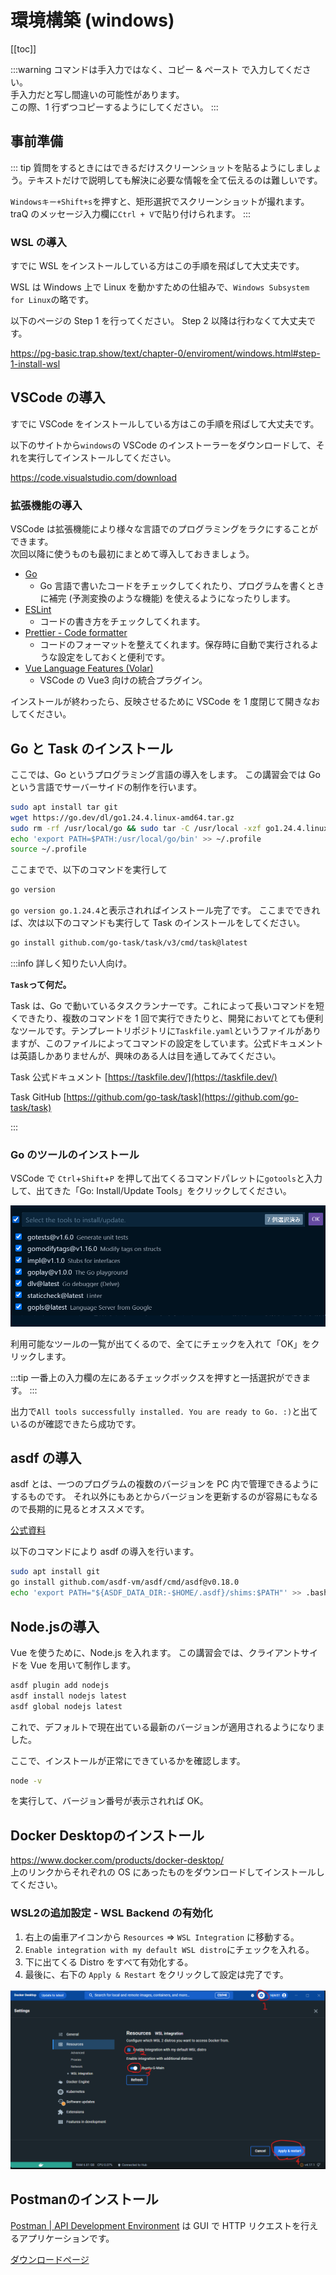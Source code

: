 # 環境構築 (windows)

[[toc]]

:::warning
コマンドは手入力ではなく、コピー & ペースト で入力してください。  
手入力だと写し間違いの可能性があります。  
この際、1 行ずつコピーするようにしてください。
:::

## 事前準備

::: tip
質問をするときにはできるだけスクリーンショットを貼るようにしましょう。テキストだけで説明しても解決に必要な情報を全て伝えるのは難しいです。

`Windowsキー+Shift+s`を押すと、矩形選択でスクリーンショットが撮れます。 traQ のメッセージ入力欄に`Ctrl + V`で貼り付けられます。
:::

### WSL の導入

すでに WSL をインストールしている方はこの手順を飛ばして大丈夫です。

WSL は Windows 上で Linux を動かすための仕組みで、`Windows Subsystem for Linux`の略です。

以下のページの Step 1 を行ってください。 Step 2 以降は行わなくて大丈夫です。

https://pg-basic.trap.show/text/chapter-0/enviroment/windows.html#step-1-install-wsl

## VSCode の導入

すでに VSCode をインストールしている方はこの手順を飛ばして大丈夫です。

以下のサイトから`windows`の VSCode のインストーラーをダウンロードして、それを実行してインストールしてください。

https://code.visualstudio.com/download

### 拡張機能の導入

VSCode は拡張機能により様々な言語でのプログラミングをラクにすることができます。  
次回以降に使うものも最初にまとめて導入しておきましょう。

- [Go](https://marketplace.visualstudio.com/items?itemName=golang.Go)
  - Go 言語で書いたコードをチェックしてくれたり、プログラムを書くときに補完 (予測変換のような機能) を使えるようになったりします。
- [ESLint](https://marketplace.visualstudio.com/items?itemName=dbaeumer.vscode-eslint)
  - コードの書き方をチェックしてくれます。
- [Prettier - Code formatter](https://marketplace.visualstudio.com/items?itemName=esbenp.prettier-vscode)
  - コードのフォーマットを整えてくれます。保存時に自動で実行されるような設定をしておくと便利です。
- [Vue Language Features (Volar)](https://marketplace.visualstudio.com/items?itemName=vue.volar)
  - VSCode の Vue3 向けの統合プラグイン。  

インストールが終わったら、反映させるために VSCode を 1 度閉じて開きなおしてください。

## Go と Task のインストール

ここでは、Go というプログラミング言語の導入をします。
この講習会では Go という言語でサーバーサイドの制作を行います。

``` bash
sudo apt install tar git
wget https://go.dev/dl/go1.24.4.linux-amd64.tar.gz
sudo rm -rf /usr/local/go && sudo tar -C /usr/local -xzf go1.24.4.linux-amd64.tar.gz
echo 'export PATH=$PATH:/usr/local/go/bin' >> ~/.profile
source ~/.profile
```

ここまでで、以下のコマンドを実行して

```bash
go version
```

`go version go.1.24.4`と表示されればインストール完了です。
ここまでできれば、次は以下のコマンドも実行して Task のインストールをしてください。

```sh
go install github.com/go-task/task/v3/cmd/task@latest
```

:::info 詳しく知りたい人向け。

**`Task`って何だ。**

Task は、Go で動いているタスクランナーです。これによって長いコマンドを短くできたり、複数のコマンドを 1 回で実行できたりと、開発においてとても便利なツールです。テンプレートリポジトリに`Taskfile.yaml`というファイルがありますが、このファイルによってコマンドの設定をしています。公式ドキュメントは英語しかありませんが、興味のある人は目を通してみてください。

Task 公式ドキュメント [https://taskfile.dev/](https://taskfile.dev/)

Task GitHub [https://github.com/go-task/task](https://github.com/go-task/task)

:::

### Go のツールのインストール

VSCode で `Ctrl`+`Shift`+`P` を押して出てくるコマンドパレットに`gotools`と入力して、出てきた「Go: Install/Update Tools」をクリックしてください。

![](images/vscode_gotools.png)

利用可能なツールの一覧が出てくるので、全てにチェックを入れて「OK」をクリックします。

:::tip
一番上の入力欄の左にあるチェックボックスを押すと一括選択ができます。
:::

出力で`All tools successfully installed. You are ready to Go. :)`と出ているのが確認できたら成功です。

## asdf の導入

asdf とは、一つのプログラムの複数のバージョンを PC 内で管理できるようにするものです。
それ以外にもあとからバージョンを更新するのが容易にもなるので長期的に見るとオススメです。

[公式資料](https://asdf-vm.com/#/core-manage-asdf)

以下のコマンドにより asdf の導入を行います。

``` bash
sudo apt install git
go install github.com/asdf-vm/asdf/cmd/asdf@v0.18.0
echo 'export PATH="${ASDF_DATA_DIR:-$HOME/.asdf}/shims:$PATH"' >> .bash_profile
```

## Node.jsの導入

Vue を使うために、Node.js を入れます。
この講習会では、クライアントサイドを Vue を用いて制作します。

```bash
asdf plugin add nodejs
asdf install nodejs latest
asdf global nodejs latest
```

これで、デフォルトで現在出ている最新のバージョンが適用されるようになりました。

ここで、インストールが正常にできているかを確認します。

```bash
node -v
```

を実行して、バージョン番号が表示されれば OK。

## Docker Desktopのインストール

https://www.docker.com/products/docker-desktop/  
上のリンクからそれぞれの OS にあったものをダウンロードしてインストールしてください。

### WSL2の追加設定 - WSL Backend の有効化

1. 右上の歯車アイコンから `Resources` => `WSL Integration` に移動する。
2. `Enable integration with my default WSL distro`にチェックを入れる。
3. 下に出てくる Distro をすべて有効化する。
4. 最後に、右下の `Apply & Restart` をクリックして設定は完了です。

![WSL Integration](./images/setup-wsl-backend.png)

## Postmanのインストール

[Postman | API Development Environment](https://www.getpostman.com/) は GUI で HTTP リクエストを行えるアプリケーションです。

[ダウンロードページ](https://www.postman.com/downloads/)
